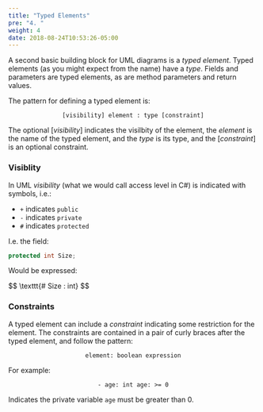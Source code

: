 ```yaml
---
title: "Typed Elements"
pre: "4. "
weight: 4
date: 2018-08-24T10:53:26-05:00
---
```

A second basic building block for UML diagrams is a _typed element_.  Typed elements (as you might expect from the name) have a _type_.  Fields and parameters are typed elements, as are method parameters and return values.

The pattern for defining a typed element is:

$$
\texttt{[visibility] element : type [constraint]} 
$$

The optional $[visibility]$ indicates the visilbity of the element, the $element$ is the name of the typed element, and the $type$ is its type, and the $[constraint]$ is an optional constraint.  

### Visiblity
In UML _visibility_ (what we would call access level in C#) is indicated with symbols, i.e.:

* $\texttt{+}$ indicates `public`
* $\texttt{-}$ indicates `private`
* $\texttt{\#}$ indicates `protected`

I.e. the field:

```csharp 
protected int Size;
```

Would be expressed:

<div>
$$
\texttt{# Size : int}
$$
</div>

### Constraints
A typed element can include a _constraint_ indicating some restriction for the element.  The constraints are contained in a pair of curly braces after the typed element, and follow the pattern:

$$
\texttt{ {element: boolean expression} }
$$

For example:

$$
\texttt{- age: int {age: >= 0}}
$$

Indicates the private variable `age` must be greater than 0.

